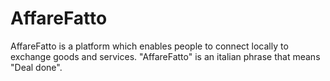 # AffareFatto
AffareFatto is a platform which enables people to connect locally to exchange goods and services. "AffareFatto" is an italian phrase that means "Deal done".
